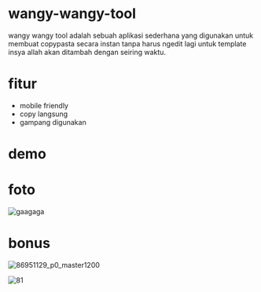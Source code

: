 # wangy-wangy-tool

wangy wangy tool adalah sebuah aplikasi sederhana yang digunakan untuk membuat copypasta secara instan tanpa harus ngedit lagi untuk template insya allah akan ditambah dengan seiring waktu.

# fitur 

- mobile friendly
- copy langsung
- gampang digunakan

# demo


# foto

![gaagaga](https://user-images.githubusercontent.com/59074036/104463442-5f050100-55e4-11eb-92d5-8c822bade78e.JPG)

# bonus

![86951129_p0_master1200](https://user-images.githubusercontent.com/59074036/104463681-a8ede700-55e4-11eb-9a7c-98d5b9abc872.jpg)

![81](https://user-images.githubusercontent.com/59074036/104463702-af7c5e80-55e4-11eb-8a3b-aa687c9ef363.png)
